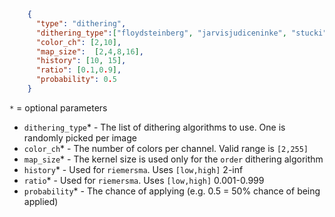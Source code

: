 ```json 
    {
      "type": "dithering",
      "dithering_type":["floydsteinberg", "jarvisjudiceninke", "stucki", "atkinson", "burkes", "sierra", "tworowsierra", "sierraLite", "order", "riemersma", "quantize"],
      "color_ch": [2,10],
      "map_size":  [2,4,8,16],
      "history": [10, 15],
      "ratio": [0.1,0.9],
      "probability": 0.5
    }
```
`*` = optional parameters

- `dithering_type`* - The list of dithering algorithms to use. One is randomly picked per image
- `color_ch`* - The number of colors per channel. Valid range is `[2,255]`
- `map_size`* - The kernel size is used only for the `order` dithering algorithm
- `history`* - Used for `riemersma`. Uses `[low,high]` 2-inf
- `ratio`* - Used for `riemersma`. Uses `[low,high]` 0.001-0.999
- `probability`* - The chance of applying (e.g. 0.5 = 50% chance of being applied)
